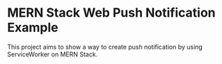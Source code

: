 # MERN Stack Web Push Notification Example

This project aims to show a way to create push notification by using ServiceWorker on MERN Stack. 